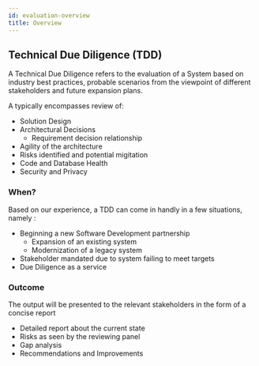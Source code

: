 ```yaml
---
id: evaluation-overview
title: Overview
---
```


## Technical Due Diligence (TDD)

A Technical Due Diligence refers to the evaluation of a System based on industry best practices, probable scenarios from the viewpoint of different stakeholders and future expansion plans.

A  typically encompasses review of: 
- Solution Design
- Architectural Decisions
  - Requirement decision relationship
- Agility of the architecture
- Risks identified and potential migitation
- Code and Database Health
- Security and Privacy

### When?
Based on our experience, a TDD can come in handly in a few situations, namely : 
-  Beginning a new Software Development partnership
   - Expansion of an existing system
   - Modernization of a legacy system
-   Stakeholder mandated due to system failing to meet targets
-   Due Diligence as a service


### Outcome

The output will be presented to the relevant stakeholders in the form of a concise report

- Detailed report about the current state
- Risks as seen by the reviewing panel
- Gap analysis
- Recommendations and Improvements